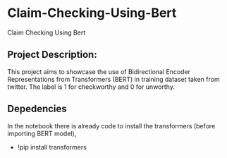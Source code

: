 # Claim-Checking-Using-Bert
Claim Checking Using Bert
## Project Description:
This project aims to showcase the use of Bidirectional Encoder Representations from Transformers (BERT) in training dataset taken from twitter. The label is 1 for checkworthy and 0 for unworthy.
## Depedencies
In the notebook there is already code to install the transformers (before importing BERT model),
- !pip install transformers

